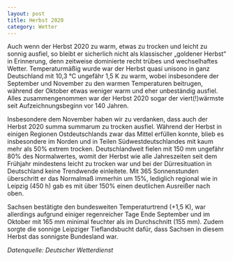 ```yaml
---
layout: post
title: Herbst 2020
category: Wetter
---
```


Auch wenn der Herbst 2020 zu warm, etwas zu trocken und leicht zu sonnig ausfiel, so bleibt er sicherlich nicht als klassischer „goldener Herbst“ in Erinnerung, denn zeitweise dominierte recht trübes und wechselhaftes Wetter. Temperaturmäßig wurde war der Herbst quasi unisono in ganz Deutschland mit 10,3 °C ungefähr 1,5 K zu warm, wobei insbesondere der September und November zu den warmen Temperaturen beitrugen, während der Oktober etwas weniger warm und eher unbeständig ausfiel. Alles zusammengenommen war der Herbst 2020 sogar der viert(!)wärmste seit Aufzeichnungsbeginn vor 140 Jahren.

Insbesondere dem November haben wir zu verdanken, dass auch der Herbst 2020 summa summarum zu trocken ausfiel. Während der Herbst in einigen Regionen Ostdeutschlands zwar das Mittel erfüllen konnte, blieb es insbesondere im Norden und in Teilen Südwestdeutschlandes mit kaum mehr als 50% extrem trocken. Deutschlandweit fielen mit 150 mm ungefähr 80% des Normalwertes, womit der Herbst wie alle Jahreszeiten seit dem Frühjahr mindestens leicht zu trocken war und bei der Dürresituation in Deutschland keine Trendwende einleitete. Mit 365 Sonnenstunden überschritt er das Normalmaß immerhin um 15%, lediglich regional wie in Leipzig (450 h) gab es mit über 150% einen deutlichen Ausreißer nach oben.

Sachsen bestätigte den bundesweiten Temperaturtrend (+1,5 K), war allerdings aufgrund einiger regenreicher Tage Ende September und im Oktober mit 165 mm minimal feuchter als im Durchschnitt  (155 mm). Zudem sorgte die sonnige Leipziger Tieflandsbucht dafür, dass Sachsen in diesem Herbst das sonnigste Bundesland war.

_Datenquelle: Deutscher Wetterdienst_
